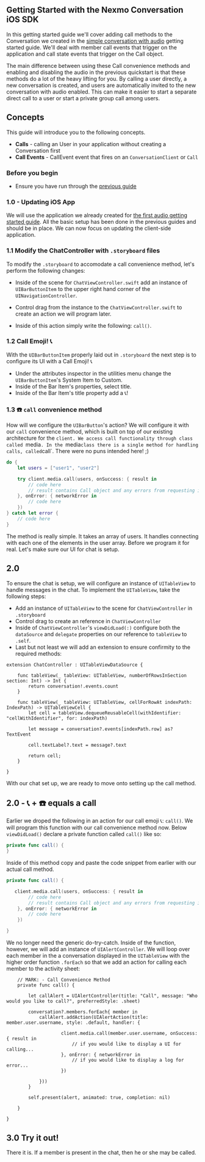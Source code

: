 ## Getting Started with the Nexmo Conversation iOS SDK

In this getting started guide we'll cover adding call methods to the Conversation we created in the [simple conversation with audio](/stitch/in-app-messaging/guides/4-enable-audio/ios) getting started guide. We'll deal with member call events that trigger on the application and call state events that trigger on the Call object.

The main difference between using these Call convenience methods and enabling and disabling the audio in the previous quickstart is that these methods do a lot of the heavy lifting for you. By calling a user directly, a new conversation is created, and users are automatically invited to the new conversation with audio enabled. This can make it easier to start a separate direct call to a user or start a private group call among users.

## Concepts

This guide will introduce you to the following concepts.

- **Calls** - calling an User in your application without creating a Conversation first
- **Call Events** - CallEvent event that fires on an `ConversationClient` or `Call`


### Before you begin
- Ensure you have run through the [previous guide](/stitch/in-app-messaging/guides/4-enable-audio/ios) 

### 1.0 - Updating iOS App

We will use the application we already created for [the first audio getting started guide](/stitch/in-app-messaging/guides/4-enable-audio/ios). All the basic setup has been done in the previous guides and should be in place. We can now focus on updating the client-side application.

### 1.1 Modify the ChatController with `.storyboard` files 
To modify the `.storyboard` to accomodate a call convenience method, let's perform the following changes: 

- Inside of the scene for `ChatViewController.swift` add an instance of `UIBarButtonItem` to the upper right hand corner of the `UINavigationController`. 

- Control drag from the instance to the `ChatViewController.swift` to create an action we will program later. 

- Inside of this action simply write the following: `call()`. 

### 1.2 Call Emoji! 📞

With the `UIBarButtonItem` properly laid out in `.storyboard` the next step is to configure its UI with a Call Emoji! 📞

- Under the attributes inspector in the utilities menu change the `UIBarButtonItem`'s System Item to Custom. 
- Inside of the Bar Item's properties, select title. 
- Inside of the Bar Item's title property add a 📞!

### 1.3 ☎️ `call` convenience method 

How will we configure the `UIBarButton`'s action? We will configure it with our `call` convenience method, which is built on top of our existing architecture for the `client. We access call functionality through class called `media`. In the `media` class there is a single method for handling calls, called `call`. There were no puns intended here! ;) 


```swift
do {
    let users = ["user1", "user2"]

    try client.media.call(users, onSuccess: { result in
        // code here
        // result contains Call object and any errors from requesting invites for users
    }, onError: { networkError in
        // code here
    })
} catch let error {
    // code here
}
``` 

The method is really simple. It takes an array of users. It handles connecting with each one of the elements in the user array. Before we program it for real. Let's make sure our UI for chat is setup. 

## 2.0 

To ensure the chat is setup, we will configure an instance of `UITableView` to handle messages in the chat. To implement the `UITableView`, take the following steps: 

- Add an instance of `UITableView` to the scene for `ChatViewController` in `.storyboard`
- Control drag to create an reference in `ChatViewController`
- Inside of `ChatViewController`'s `viewDidLoad(:)` configure both the `dataSource` and `delegate` properties on our reference to `tableView` to `.self`. 
- Last but not least we will add an extension to ensure confirmity to the required methods:

```
extension ChatController : UITableViewDataSource {
    
    func tableView(_ tableView: UITableView, numberOfRowsInSection section: Int) -> Int {
        return conversation!.events.count
    }
    
    func tableView(_ tableView: UITableView, cellForRowAt indexPath: IndexPath) -> UITableViewCell {
        let cell = tableView.dequeueReusableCell(withIdentifier: "cellWithIdentifier", for: indexPath)
        
        let message = conversation?.events[indexPath.row] as? TextEvent
        
        cell.textLabel?.text = message?.text
        
        return cell;
    }

} 
``` 
With our chat set up, we are ready to move onto setting up the call method. 

## 2.0 -  📞 + ☎️ equals a call

Earlier we droped the following in an action for our call emoji 📞: `call()`. We will program this function with our call convenience method now. Below `viewDidLoad()` declare a private function called `call()` like so: 

```swift 
private func call() {
}
``` 

Inside of this method copy and paste the code snippet from earlier with our actual call method. 

```swift 
private func call() {

   client.media.call(users, onSuccess: { result in
        // code here
        // result contains Call object and any errors from requesting invites for users
    }, onError: { networkError in
        // code here
    })

}
``` 
We no longer need the generic do-try-catch.  Inside of the function, however, we will add an instance of `UIAlertController`. We will loop over each member in the a conversation displayed in the `UITableView` with the higher order function `.forEach` so that we add an action for calling each member to the activity sheet:

```
    // MARK: - Call Convenience Method
    private func call() {
        
        let callAlert = UIAlertController(title: "Call", message: "Who would you like to call?", preferredStyle: .sheet)
        
        conversation?.members.forEach{ member in
            callAlert.addAction(UIAlertAction(title: member.user.username, style: .default, handler: {
                
                    client.media.call(member.user.username, onSuccess: { result in
                        // if you would like to display a UI for calling...
                    }, onError: { networkError in
                        // if you would like to display a log for error...
                    })
                
            }))
        }
        
        self.present(alert, animated: true, completion: nil)

    }
    
}
```
## 3.0 Try it out!

There it is. If a member is present in the chat, then he or she may be called. 



